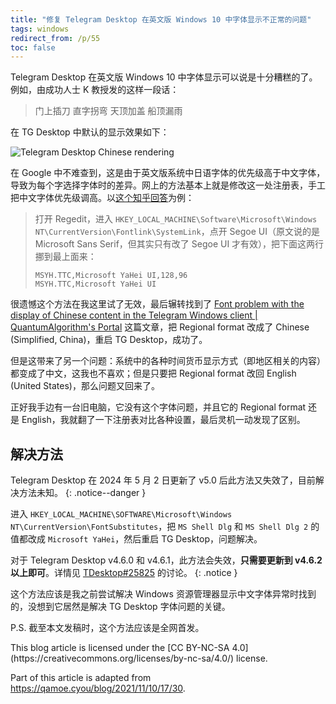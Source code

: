 ```yaml
---
title: "修复 Telegram Desktop 在英文版 Windows 10 中字体显示不正常的问题"
tags: windows
redirect_from: /p/55
toc: false
---
```


Telegram Desktop 在英文版 Windows 10 中字体显示可以说是十分糟糕的了。例如，由成功人士 K 教授发的这样一段话：

> 门上插刀 直字拐弯 天顶加盖 船顶漏雨

在 TG Desktop 中默认的显示效果如下：

![Telegram Desktop Chinese rendering](/image/windows/telegram-desktop-font-rendering.png)

在 Google 中不难查到，这是由于英文版系统中日语字体的优先级高于中文字体，导致为每个字选择字体时的差异。网上的方法基本上就是修改这一处注册表，手工把中文字体优先级调高。以[这个知乎回答](https://www.zhihu.com/question/35739625)为例：

> 打开 Regedit，进入 `HKEY_LOCAL_MACHINE\Software\Microsoft\Windows NT\CurrentVersion\Fontlink\SystemLink`，点开 Segoe UI（原文说的是 Microsoft Sans Serif，但其实只有改了 Segoe UI 才有效），把下面这两行挪到最上面来：
>
> ```text
> MSYH.TTC,Microsoft YaHei UI,128,96
> MSYH.TTC,Microsoft YaHei UI
> ```

很遗憾这个方法在我这里试了无效，最后辗转找到了 [Font problem with the display of Chinese content in the Telegram Windows client \| QuantumAlgorithm's Portal](https://qamoe.cyou/blog/2021/11/10/17/30) 这篇文章，把 Regional format 改成了 Chinese (Simplified, China)，重启 TG Desktop，成功了。

但是这带来了另一个问题：系统中的各种时间货币显示方式（即地区相关的内容）都变成了中文，这我也不喜欢；但是只要把 Regional format 改回 English (United States)，那么问题又回来了。

正好我手边有一台旧电脑，它没有这个字体问题，并且它的 Regional format 还是 English，我就翻了一下注册表对比各种设置，最后灵机一动发现了区别。

## 解决方法

Telegram Desktop 在 2024 年 5 月 2 日更新了 v5.0 后此方法又失效了，目前解决方法未知。
{: .notice--danger }

进入 `HKEY_LOCAL_MACHINE\SOFTWARE\Microsoft\Windows NT\CurrentVersion\FontSubstitutes`，把 `MS Shell Dlg` 和 `MS Shell Dlg 2` 的值都改成 `Microsoft YaHei`，然后重启 TG Desktop，问题解决。

对于 Telegram Desktop v4.6.0 和 v4.6.1，此方法会失效，**只需要更新到 v4.6.2 以上即可**。详情见 [<i class="fab fa-github"></i> TDesktop#25825](https://github.com/telegramdesktop/tdesktop/issues/25825) 的讨论。
{: .notice }

这个方法应该是我之前尝试解决 Windows 资源管理器显示中文字体异常时找到的，没想到它居然是解决 TG Desktop 字体问题的关键。

P.S. 截至本文发稿时，这个方法应该是全网首发。

<div class="notice--primary" markdown="1">
This blog article is licensed under the [CC BY-NC-SA 4.0](https://creativecommons.org/licenses/by-nc-sa/4.0/) license.

Part of this article is adapted from <https://qamoe.cyou/blog/2021/11/10/17/30>.
</div>
